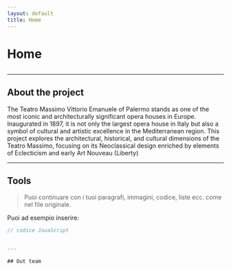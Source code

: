 ```yaml
---
layout: default
title: Home
---
```


# Home

<!-- Navigazione personalizzata -->
<nav style="margin-bottom: 30px;">
  
</nav>

---

## About the project

The Teatro Massimo Vittorio Emanuele of Palermo stands as one of the most iconic and architecturally significant opera houses in Europe. Inaugurated in 1897, it is not only the largest opera house in Italy but also a symbol of cultural and artistic excellence in the Mediterranean region. This project explores the architectural, historical, and cultural dimensions of the Teatro Massimo, focusing on its Neoclassical design enriched by elements of Eclecticism and early Art Nouveau (Liberty)

---

## Tools

> Puoi continuare con i tuoi paragrafi, immagini, codice, liste ecc. come nel file originale.

Puoi ad esempio inserire:

```js
// codice JavaScript


---

## Out team 





